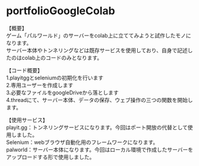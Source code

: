 # portfolioGoogleColab

【概要】  
ゲーム「パルワールド」のサーバーをcolab上に立ててみようと試作したモノになります。  
サーバー本体やトンネリングなどは既存サービスを使用しており、自身で記述したのはcolab上のコードのみとなります。

【コード概要】  
1.playitggとseleniumの初期化を行います  
2.専用ユーザーを作成します  
3.必要なファイルをgoogleDriveから落とします  
4.threadにて、サーバー本体、データの保存、ウェブ操作の三つの関数を開始します。  

【使用サービス】  
playit.gg：トンネリングサービスになります。今回はポート開放の代替として使用しました。  
Selenium：webブラウザ自動化用のフレームワークになります。  
palworld：サーバー本体になります。今回はローカル環境で作成したサーバーをアップロードする形で使用しました。

